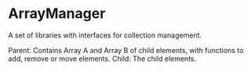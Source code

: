 # ArrayManager
A set of libraries with interfaces for collection management.

Parent: Contains Array A and Array B of child elements, with functions to add, remove or move elements.
Child:  The child elements.
